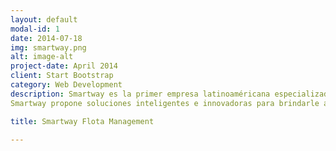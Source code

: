 ```yaml
---
layout: default
modal-id: 1
date: 2014-07-18
img: smartway.png
alt: image-alt
project-date: April 2014
client: Start Bootstrap
category: Web Development
description: Smartway es la primer empresa latinoaméricana especializada en servicios telemáticos para vehículos pesados y maquinarias con comunicación con la computadora a bordo (ECU).
Smartway propone soluciones inteligentes e innovadoras para brindarle a sus clientes la posibilidad de acceder de forma remota y en tiempo real a los indicadores claves de sus vehículos y maquinarias; permitiéndole aumentar la producción, así como reducir los costos de operación y mantenimiento.

title: Smartway Flota Management

---
```

